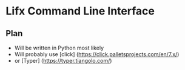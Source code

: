 # Lifx Command Line Interface

## Plan
- Will be written in Python most likely
- Will probably use [click] (https://click.palletsprojects.com/en/7.x/)
- or [Typer] (https://typer.tiangolo.com/) 
